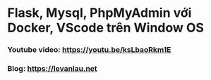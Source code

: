 # Flask, Mysql, PhpMyAdmin với Docker, VScode trên Window OS

### Youtube video: https://youtu.be/ksLbaoRkm1E
### Blog: https://levanlau.net
